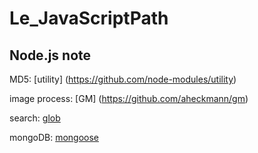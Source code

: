 # Le_JavaScriptPath

## Node.js note
  MD5:  [utility] (https://github.com/node-modules/utility)
  
  image process:  [GM] (https://github.com/aheckmann/gm)
  
  search: [glob](https://github.com/isaacs/node-glob)
  
  mongoDB: [mongoose](https://github.com/Automattic/mongoose)
  
